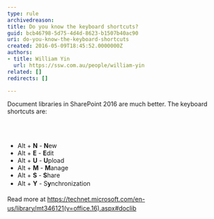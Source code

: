 ```yaml
---
type: rule
archivedreason: 
title: Do you know the keyboard shortcuts?
guid: bcb46798-5d75-4d4d-8623-b1507b40ac90
uri: do-you-know-the-keyboard-shortcuts
created: 2016-05-09T18:45:52.0000000Z
authors:
- title: William Yin
  url: https://ssw.com.au/people/william-yin
related: []
redirects: []

---
```



<p class="p1">Document libraries in SharePoint 2016 are much better. The keyboard shortcuts are&#58;​</p>
<br><excerpt class='endintro'></excerpt><br>
<ul class="ul1"><li class="li2"><span class="s1"></span>Alt +&#160;<strong>N</strong>&#160;-&#160;<strong>N</strong>ew</li><li class="li2">Alt +&#160;<strong>E</strong>&#160;-&#160;<strong>E</strong>dit</li><li class="li2">Alt +&#160;<strong>U</strong>&#160;-&#160;<strong>U</strong>pload​</li><li class="li2">Alt +&#160;<strong>M</strong>&#160;-&#160;<strong>M</strong>anage</li><li class="li2">Alt +&#160;<strong>S</strong>&#160;-&#160;<strong>S</strong>hare</li><li class="li2"><span style="line-height&#58;1.6;">Alt +&#160;</span><strong style="line-height&#58;1.6;">Y</strong><span style="line-height&#58;1.6;">&#160;- S</span><strong style="line-height&#58;1.6;">y</strong><span style="line-height&#58;1.6;">nchronization​​</span><br></li></ul><div><span style="line-height&#58;20.8px;"><span class="s1">Read more at <a href="https&#58;//technet.microsoft.com/en-us/library/mt346121%28v=office.16%29.aspx%22%20%5cl%20%22doclib"><span class="s2">https&#58;//technet.microsoft.com/en-us/library/mt346121(v=office.16).aspx#doclib</span></a></span><br></span></div>


